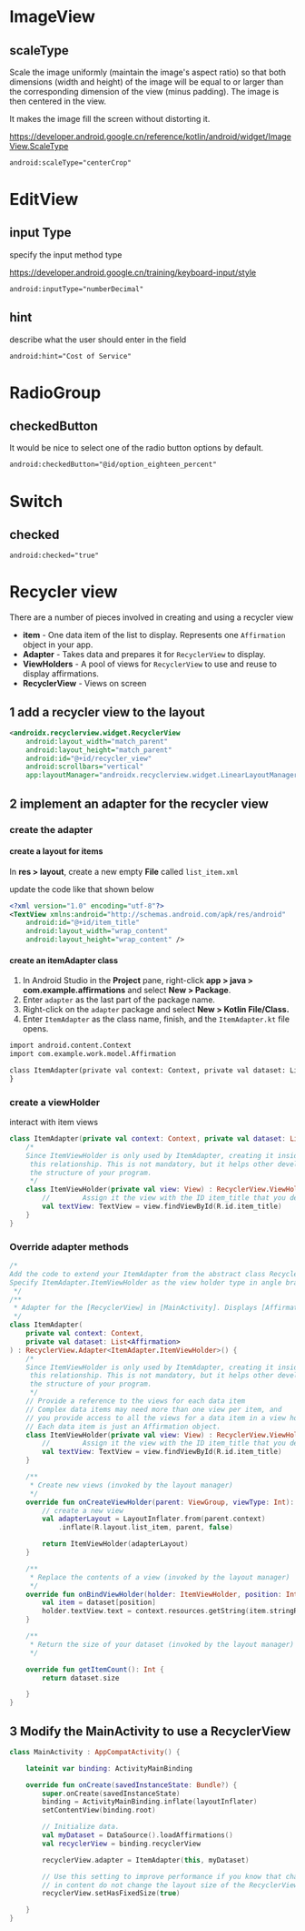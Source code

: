 # ImageView



## scaleType


Scale the image uniformly (maintain the image's aspect ratio) so that both dimensions (width and height) of the image will be equal to or larger than the corresponding dimension of the view (minus padding). The image is then centered in the view.

It makes the image fill the screen without distorting it.

https://developer.android.google.cn/reference/kotlin/android/widget/ImageView.ScaleType

```xml
android:scaleType="centerCrop"
```



# EditView



## input Type

specify the input method type

https://developer.android.google.cn/training/keyboard-input/style

```xml
android:inputType="numberDecimal"
```



## hint

describe what the user should enter in the field

```xml
android:hint="Cost of Service"
```

# RadioGroup
##  checkedButton

It would be nice to select one of the radio button options by default.

```xml
android:checkedButton="@id/option_eighteen_percent"
```



# Switch

## checked

```xml
android:checked="true"
```



# Recycler view

There are a number of pieces involved in creating and using a recycler view

- **item** - One data item of the list to display. Represents one `Affirmation` object in your app.
- **Adapter** - Takes data and prepares it for `RecyclerView` to display.
- **ViewHolders** - A pool of views for `RecyclerView` to use and reuse to display affirmations.
- **RecyclerView** - Views on screen

## 1 add a recycler view to the layout

```xml
<androidx.recyclerview.widget.RecyclerView
    android:layout_width="match_parent"
    android:layout_height="match_parent"
    android:id="@+id/recycler_view"
    android:scrollbars="vertical"
    app:layoutManager="androidx.recyclerview.widget.LinearLayoutManager"/>
```

## 2 implement an adapter for the recycler view

### create the adapter

#### create a layout for items

In **res > layout**, create a new empty **File** called `list_item.xml`

update the code like that shown below

```xml
<?xml version="1.0" encoding="utf-8"?>
<TextView xmlns:android="http://schemas.android.com/apk/res/android"
    android:id="@+id/item_title"
    android:layout_width="wrap_content"
    android:layout_height="wrap_content" />
```



#### create an itemAdapter class

1. In Android Studio in the **Project** pane, right-click **app > java > com.example.affirmations** and select **New > Package**.
2. Enter `adapter` as the last part of the package name.
3. Right-click on the `adapter` package and select **New > Kotlin File/Class.**
4. Enter `ItemAdapter` as the class name, finish, and the `ItemAdapter.kt` file opens.

```xml
import android.content.Context
import com.example.work.model.Affirmation

class ItemAdapter(private val context: Context, private val dataset: List<Affirmation>) {
}
```



### create a viewHolder

interact with item views

```kotlin
class ItemAdapter(private val context: Context, private val dataset: List<Affirmation>) {
    /*
    Since ItemViewHolder is only used by ItemAdapter, creating it inside ItemAdapter shows
     this relationship. This is not mandatory, but it helps other developers understand
     the structure of your program.
     */
    class ItemViewHolder(private val view: View) : RecyclerView.ViewHolder(view) {
        //        Assign it the view with the ID item_title that you defined in list_item.xml.
        val textView: TextView = view.findViewById(R.id.item_title)
    }
}
```



### Override adapter methods

```kotlin
/*
Add the code to extend your ItemAdapter from the abstract class RecyclerView.Adapter.
Specify ItemAdapter.ItemViewHolder as the view holder type in angle brackets.
 */
/**
 * Adapter for the [RecyclerView] in [MainActivity]. Displays [Affirmation] data object.
 */
class ItemAdapter(
    private val context: Context,
    private val dataset: List<Affirmation>
) : RecyclerView.Adapter<ItemAdapter.ItemViewHolder>() {
    /*
    Since ItemViewHolder is only used by ItemAdapter, creating it inside ItemAdapter shows
     this relationship. This is not mandatory, but it helps other developers understand
     the structure of your program.
     */
    // Provide a reference to the views for each data item
    // Complex data items may need more than one view per item, and
    // you provide access to all the views for a data item in a view holder.
    // Each data item is just an Affirmation object.
    class ItemViewHolder(private val view: View) : RecyclerView.ViewHolder(view) {
        //        Assign it the view with the ID item_title that you defined in list_item.xml.
        val textView: TextView = view.findViewById(R.id.item_title)
    }

    /**
     * Create new views (invoked by the layout manager)
     */
    override fun onCreateViewHolder(parent: ViewGroup, viewType: Int): ItemViewHolder {
        // create a new view
        val adapterLayout = LayoutInflater.from(parent.context)
            .inflate(R.layout.list_item, parent, false)

        return ItemViewHolder(adapterLayout)
    }

    /**
     * Replace the contents of a view (invoked by the layout manager)
     */
    override fun onBindViewHolder(holder: ItemViewHolder, position: Int) {
        val item = dataset[position]
        holder.textView.text = context.resources.getString(item.stringResourceId)
    }

    /**
     * Return the size of your dataset (invoked by the layout manager)
     */

    override fun getItemCount(): Int {
        return dataset.size

    }
}
```



## 3  Modify the MainActivity to use a RecyclerView

```kotlin
class MainActivity : AppCompatActivity() {

    lateinit var binding: ActivityMainBinding

    override fun onCreate(savedInstanceState: Bundle?) {
        super.onCreate(savedInstanceState)
        binding = ActivityMainBinding.inflate(layoutInflater)
        setContentView(binding.root)

        // Initialize data.
        val myDataset = DataSource().loadAffirmations()
        val recyclerView = binding.recyclerView

        recyclerView.adapter = ItemAdapter(this, myDataset)

        // Use this setting to improve performance if you know that changes
        // in content do not change the layout size of the RecyclerView
        recyclerView.setHasFixedSize(true)

    }
}
```
